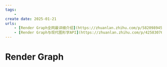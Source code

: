 ```yaml
---
tags:
    - 
create date: 2025-01-21
urls:
    - [Render Graph全网最详细介绍](https://zhuanlan.zhihu.com/p/582098945)
    - [Render Graph与现代图形学API](https://zhuanlan.zhihu.com/p/425830762)
---
```


# Render Graph
